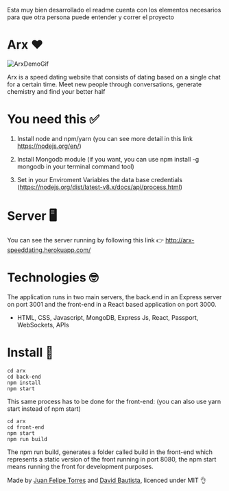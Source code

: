 Esta muy bien desarrollado el readme cuenta con los elementos necesarios para que otra persona puede entender y correr el proyecto

# Arx ❤️

![ArxDemoGif](https://i.imgur.com/c4LvXPI.gif)

Arx is a speed dating website that consists of dating based on a single chat for a certain time. Meet new people through conversations, generate chemistry and find your better half

# You need this ✅

1. Install node and npm/yarn (you can see more detail in this link https://nodejs.org/en/)

2. Install Mongodb module (if you want, you can use npm install -g mongodb in your terminal command tool)

3. Set in your Enviroment Variables the data base credentials (https://nodejs.org/dist/latest-v8.x/docs/api/process.html)

# Server 🖥

You can see the server running by following this link 👉 http://arx-speeddating.herokuapp.com/

# Technologies 🤓 

The application runs in two main servers, the back.end in an Express server on port 3001 and the front-end in a React based application on port 3000.

- HTML, CSS, Javascript, MongoDB, Express Js, React, Passport, WebSockets, APIs

# Install 💽

```
cd arx
cd back-end
npm install
npm start
```

This same process has to be done for the front-end: (you can also use yarn start instead of npm start)

```
cd arx
cd front-end
npm start
npm run build
```

The npm run build, generates a folder called build in the front-end which represents a static version of the front running in port 8080, the npm start means running the front for development purposes.

Made by [Juan Felipe Torres](https://github.com/jftorresp) and [David Bautista](https://github.com/whatevercamps), licenced under MIT 👌
